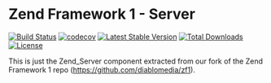 Zend Framework 1 - Server
============================
[![Build Status](https://travis-ci.com/diablomedia/zf1-server.svg?branch=master)](https://travis-ci.com/diablomedia/zf1-server)
[![codecov](https://codecov.io/gh/diablomedia/zf1-server/branch/master/graph/badge.svg)](https://codecov.io/gh/diablomedia/zf1-server)
[![Latest Stable Version](https://poser.pugx.org/diablomedia/zendframework1-server/v/stable)](https://packagist.org/packages/diablomedia/zendframework1-server)
[![Total Downloads](https://poser.pugx.org/diablomedia/zendframework1-server/downloads)](https://packagist.org/packages/diablomedia/zendframework1-server)
[![License](https://poser.pugx.org/diablomedia/zendframework1-server/license)](https://packagist.org/packages/diablomedia/zendframework1-server)

This is just the Zend_Server component extracted from our fork of the Zend Framework 1 repo (https://github.com/diablomedia/zf1).
